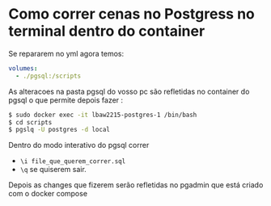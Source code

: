 # Como correr cenas no Postgress no terminal dentro do container

Se repararem no yml agora temos:
```yaml
volumes: 
  - ./pgsql:/scripts
``` 

As alteracoes na pasta pgsql do vosso pc são refletidas no container do pgsql o que permite depois fazer :

```sh
$ sudo docker exec -it lbaw2215-postgres-1 /bin/bash
$ cd scripts
$ pgslq -U postgres -d local
```

Dentro do modo interativo do pgsql correr
- `\i file_que_querem_correr.sql`
- `\q` se quiserem sair.


Depois as changes que fizerem serão refletidas no pgadmin  que está criado com o docker compose